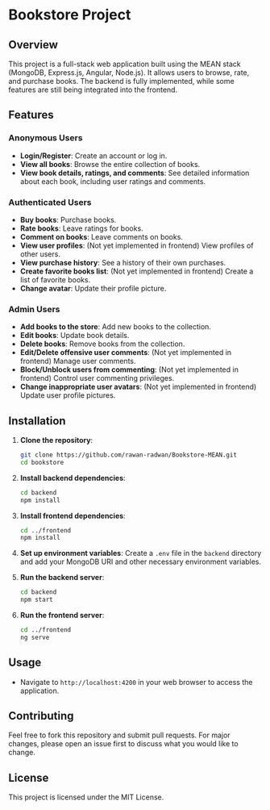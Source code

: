 # Bookstore Project

## Overview
This project is a full-stack web application built using the MEAN stack (MongoDB, Express.js, Angular, Node.js). It allows users to browse, rate, and purchase books. The backend is fully implemented, while some features are still being integrated into the frontend.

## Features

### Anonymous Users
- **Login/Register**: Create an account or log in.
- **View all books**: Browse the entire collection of books.
- **View book details, ratings, and comments**: See detailed information about each book, including user ratings and comments.

### Authenticated Users
- **Buy books**: Purchase books.
- **Rate books**: Leave ratings for books.
- **Comment on books**: Leave comments on books.
- **View user profiles**: (Not yet implemented in frontend) View profiles of other users.
- **View purchase history**: See a history of their own purchases.
- **Create favorite books list**: (Not yet implemented in frontend) Create a list of favorite books.
- **Change avatar**: Update their profile picture.

### Admin Users
- **Add books to the store**: Add new books to the collection.
- **Edit books**: Update book details.
- **Delete books**: Remove books from the collection.
- **Edit/Delete offensive user comments**: (Not yet implemented in frontend) Manage user comments.
- **Block/Unblock users from commenting**: (Not yet implemented in frontend) Control user commenting privileges.
- **Change inappropriate user avatars**: (Not yet implemented in frontend) Update user profile pictures.

## Installation

1. **Clone the repository**:
    ```bash
    git clone https://github.com/rawan-radwan/Bookstore-MEAN.git
    cd bookstore
    ```

2. **Install backend dependencies**:
    ```bash
    cd backend
    npm install
    ```

3. **Install frontend dependencies**:
    ```bash
    cd ../frontend
    npm install
    ```

4. **Set up environment variables**:
    Create a `.env` file in the `backend` directory and add your MongoDB URI and other necessary environment variables.

5. **Run the backend server**:
    ```bash
    cd backend
    npm start
    ```

6. **Run the frontend server**:
    ```bash
    cd ../frontend
    ng serve
    ```

## Usage
- Navigate to `http://localhost:4200` in your web browser to access the application.

## Contributing
Feel free to fork this repository and submit pull requests. For major changes, please open an issue first to discuss what you would like to change.

## License
This project is licensed under the MIT License.
